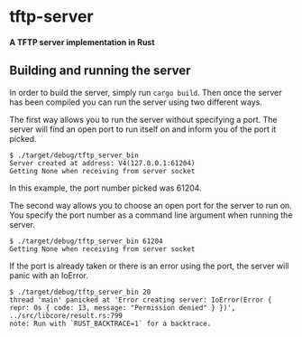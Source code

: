 tftp-server
===========

#### A TFTP server implementation in Rust

Building and running the server
-------------------------------

In order to build the server, simply run `cargo build`. Then once the server has been compiled you can run the server using two different ways.

The first way allows you to run the server without specifying a port. The server will find an open port to run itself on and inform you of the port it picked.

```
$ ./target/debug/tftp_server_bin
Server created at address: V4(127.0.0.1:61204)
Getting None when receiving from server socket
```

In this example, the port number picked was 61204.

The second way allows you to choose an open port for the server to run on. You specify the port number as a command line argument when running the server.

```
$ ./target/debug/tftp_server_bin 61204
Getting None when receiving from server socket
```

If the port is already taken or there is an error using the port, the server will panic with an IoError.

```
$ ./target/debug/tftp_server_bin 20
thread 'main' panicked at 'Error creating server: IoError(Error { repr: Os { code: 13, message: "Permission denied" } })', ../src/libcore/result.rs:799
note: Run with `RUST_BACKTRACE=1` for a backtrace.
```
